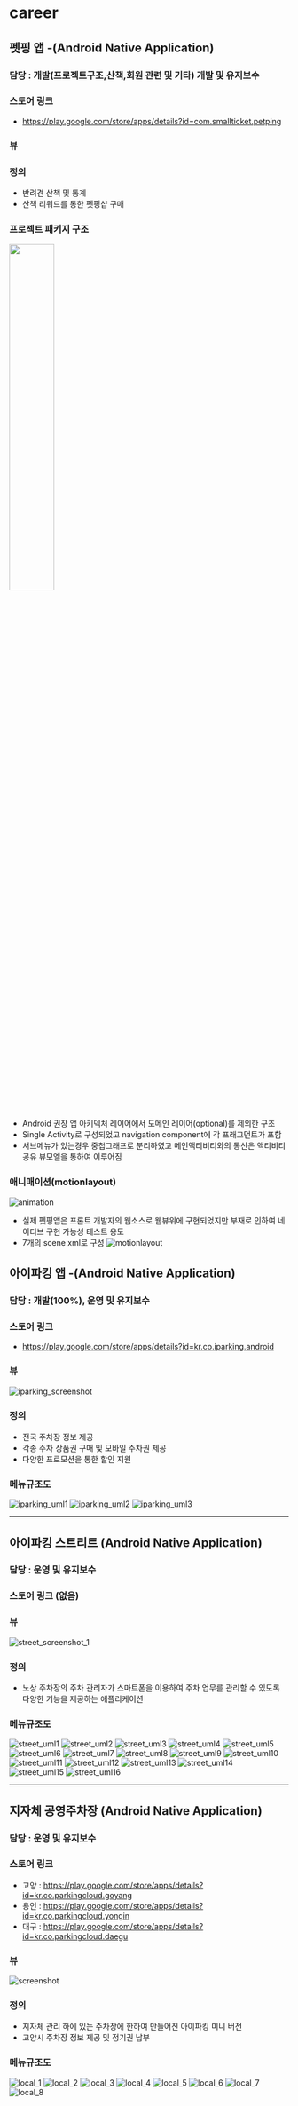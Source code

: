 # career
## 펫핑 앱 -(Android Native Application)
### 담당 : 개발(프로젝트구조,산책,회원 관련 및 기타) 개발 및 유지보수
### 스토어 링크
- https://play.google.com/store/apps/details?id=com.smallticket.petping
### 뷰

### 정의
- 반려견 산책 및 통계
- 산책 리워드를 통한 펫핑샵 구매
### 프로젝트 패키지 구조
<img src="https://user-images.githubusercontent.com/72433232/212527967-55344741-de84-4720-a164-533b2ba49ab0.png" width="40%" height="40%"/>

* Android 권장 앱 아키덱처 레이어에서 도메인 레이어(optional)를 제외한 구조
* Single Activity로 구성되었고 navigation component에 각 프래그먼트가 포함
* 서브메뉴가 있는경우 중첩그래프로 분리하였고 메인액티비티와의 통신은 액티비티 공유 뷰모엘을 통하여 이루어짐

### 애니매이션(motionlayout)
![animation](https://user-images.githubusercontent.com/72433232/211143749-2822d13e-64c5-4fe1-b9c3-f6e1fc139342.gif)

* 실제 펫핑앱은 프론트 개발자의 웹소스로 웹뷰위에 구현되었지만 부재로 인하여 네이티브 구현 가능성 테스트 용도
* 7개의 scene xml로 구성
![motionlayout](https://user-images.githubusercontent.com/72433232/211143563-8277f789-7b9b-4cc0-b0b6-a42f6d9415f2.png)

## 아이파킹 앱 -(Android Native Application)
### 담당 : 개발(100%), 운영 및 유지보수
### 스토어 링크
- https://play.google.com/store/apps/details?id=kr.co.iparking.android
### 뷰
![iparking_screenshot](https://user-images.githubusercontent.com/72433232/100401681-84be6100-309d-11eb-8fc8-a244e4d1b2f0.png)
### 정의
- 전국 주차장 정보 제공
- 각종 주차 상품권 구매 및 모바일 주차권 제공
- 다양한 프로모션을 통한 할인 지원
### 메뉴규조도
![iparking_uml1](https://user-images.githubusercontent.com/72433232/100400921-53449600-309b-11eb-9a4d-44d87c29296b.png)
![iparking_uml2](https://user-images.githubusercontent.com/72433232/100400935-59d30d80-309b-11eb-9b0c-c4bde8fce4d4.png)
![iparking_uml3](https://user-images.githubusercontent.com/72433232/100400936-5b043a80-309b-11eb-803b-81e5ecd6c1a0.png)      
***
## 아이파킹 스트리트 (Android Native Application)
### 담당 : 운영 및 유지보수
### 스토어 링크 (없음)
### 뷰
![street_screenshot_1](https://user-images.githubusercontent.com/72433232/100558587-5be2d980-32f2-11eb-9ac5-6f358408a295.jpg)
### 정의
- 노상 주차장의 주차 관리자가 스마트폰을 이용하여 주차 업무를 관리할 수 있도록 다양한 기능을 제공하는 애플리케이션
### 메뉴규조도
![street_uml1](https://user-images.githubusercontent.com/72433232/100403784-26947c80-30a3-11eb-80b5-c2c5a2903ed3.png)
![street_uml2](https://user-images.githubusercontent.com/72433232/100403789-27c5a980-30a3-11eb-800b-84c6c8579d89.png)
![street_uml3](https://user-images.githubusercontent.com/72433232/100403791-27c5a980-30a3-11eb-86ad-31a69e22890e.png)
![street_uml4](https://user-images.githubusercontent.com/72433232/100403793-285e4000-30a3-11eb-9057-7dfe556f52fb.png)
![street_uml5](https://user-images.githubusercontent.com/72433232/100403796-285e4000-30a3-11eb-807b-70cc66a9f2b1.png)
![street_uml6](https://user-images.githubusercontent.com/72433232/100403797-28f6d680-30a3-11eb-9748-f7a74231d7c6.png)
![street_uml7](https://user-images.githubusercontent.com/72433232/100403798-28f6d680-30a3-11eb-8bb3-d51ab7c6d909.png)
![street_uml8](https://user-images.githubusercontent.com/72433232/100403799-2a280380-30a3-11eb-8dc1-8974075b4514.png)
![street_uml9](https://user-images.githubusercontent.com/72433232/100403800-2a280380-30a3-11eb-92e7-d228a8ed04d1.png)
![street_uml10](https://user-images.githubusercontent.com/72433232/100403801-2ac09a00-30a3-11eb-9a46-a1b155060062.png)
![street_uml11](https://user-images.githubusercontent.com/72433232/100403804-2ac09a00-30a3-11eb-9689-b9ecfd6c5f72.png)
![street_uml12](https://user-images.githubusercontent.com/72433232/100403806-2b593080-30a3-11eb-82d1-e3f537c87890.png)
![street_uml13](https://user-images.githubusercontent.com/72433232/100403807-2b593080-30a3-11eb-88a3-79004840a390.png)
![street_uml14](https://user-images.githubusercontent.com/72433232/100403808-2bf1c700-30a3-11eb-88cc-4c3882f0d51d.png)
![street_uml15](https://user-images.githubusercontent.com/72433232/100403809-2bf1c700-30a3-11eb-97fb-50326c4a67d3.png)
![street_uml16](https://user-images.githubusercontent.com/72433232/100403810-2c8a5d80-30a3-11eb-9c68-a2e68a184ab6.png)
***

## 지자체 공영주차장 (Android Native Application)
### 담당 : 운영 및 유지보수
### 스토어 링크
- 고양 : https://play.google.com/store/apps/details?id=kr.co.parkingcloud.goyang
- 용인 : https://play.google.com/store/apps/details?id=kr.co.parkingcloud.yongin
- 대구 : https://play.google.com/store/apps/details?id=kr.co.parkingcloud.daegu
### 뷰
![screenshot](https://user-images.githubusercontent.com/72433232/100708621-fd038a00-33ef-11eb-9f44-fb97da51c048.png)
### 정의
- 지자체 관리 하에 있는 주차장에 한하여 만들어진 아이파킹 미니 버전
- 고양시 주차장 정보 제공 및 정기권 납부
### 메뉴규조도
![local_1](https://user-images.githubusercontent.com/72433232/100708323-72bb2600-33ef-11eb-9f6f-2a1b381f4078.png)
![local_2](https://user-images.githubusercontent.com/72433232/100708324-72bb2600-33ef-11eb-8a97-dd0a7f864dbb.png)
![local_3](https://user-images.githubusercontent.com/72433232/100708325-7353bc80-33ef-11eb-9311-b9d93eaefc0d.png)
![local_4](https://user-images.githubusercontent.com/72433232/100708326-7353bc80-33ef-11eb-97bd-c8729b2a81fc.png)
![local_5](https://user-images.githubusercontent.com/72433232/100708327-73ec5300-33ef-11eb-86e2-f6aecf5dc2c1.png)
![local_6](https://user-images.githubusercontent.com/72433232/100708329-73ec5300-33ef-11eb-8a34-8f36bdc80c39.png)
![local_7](https://user-images.githubusercontent.com/72433232/100708330-7484e980-33ef-11eb-80b3-001512063087.png)
![local_8](https://user-images.githubusercontent.com/72433232/100708331-7484e980-33ef-11eb-9102-a0c2ceb64084.png)

